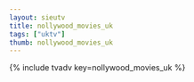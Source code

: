 ```yaml
--- 
layout: sieutv
title: nollywood_movies_uk
tags: ["uktv"]
thumb: nollywood_movies_uk
---
```

{% include tvadv key=nollywood_movies_uk %}
